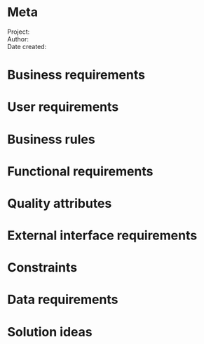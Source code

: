 # Meta
Project:  
Author:  
Date created:  
# Business requirements
# User requirements
# Business rules
# Functional requirements
# Quality attributes
# External interface requirements
# Constraints
# Data requirements
# Solution ideas
